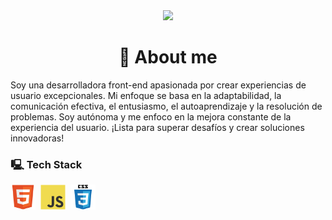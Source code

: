 <div align="center">
  <img src="https://media.giphy.com/media/2IudUHdI075HL02Pkk/giphy.gif" width="200" />
  <h1> 💫 About me</h1>
  
</div>

Soy una desarrolladora front-end apasionada por crear experiencias de usuario excepcionales. Mi enfoque se basa en la adaptabilidad, la comunicación efectiva, el entusiasmo, el autoaprendizaje y la resolución de problemas. Soy autónoma y me enfoco en la mejora constante de la experiencia del usuario. ¡Lista para superar desafíos y crear soluciones innovadoras!

<div align="left">  
  <h3> 🖳 Tech Stack </h3>
  <img src="https://github.com/devicons/devicon/blob/master/icons/html5/html5-original.svg" title="HTML5"  alt="HTML5"  width="40" height="40"/>&nbsp;
  <img src="https://github.com/devicons/devicon/blob/master/icons/javascript/javascript-original.svg"   title="js"  alt="js"  width="40" height="40"/>&nbsp;
  <img src="https://github.com/devicons/devicon/blob/master/icons/css3/css3-original-wordmark.svg" title="css" alt="css"  width="40" height="40"/>&nbsp;
</div>
